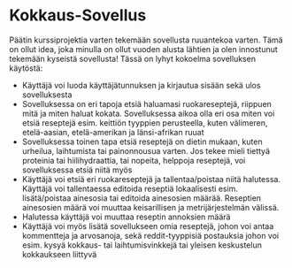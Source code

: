 # Kokkaus-Sovellus

Päätin kurssiprojektia varten tekemään sovellusta ruuantekoa varten. Tämä on ollut idea, joka minulla on ollut vuoden alusta lähtien ja olen innostunut tekemään kyseistä sovellusta! Tässä on lyhyt kokoelma sovelluksen käytöstä:

* Käyttäjä voi luoda käyttäjätunnuksen ja kirjautua sisään sekä ulos sovelluksesta
* Sovelluksessa on eri tapoja etsiä haluamasi ruokareseptejä, riippuen mitä ja miten haluat kokata. Sovelluksessa aikoa olla eri osa miten voi etsiä reseptejä esim. keittiön tyyppien perusteella, kuten välimeren, etelä-aasian, etelä-amerikan ja länsi-afrikan ruuat
* Sovelluksessa toinen tapa etsiä reseptejä on dietin mukaan, kuten urheilua, laihtumista tai painonnousua varten. Jos tekee mieli tiettyä proteinia tai hiilihydraattia, tai nopeita, helppoja reseptejä, voi sovelluksessa etsiä niitä myös
* Käyttäjä voi etsiä eri ruokareseptejä ja tallentaa/poistaa niitä halutessa. Käyttäjä voi tallentaessa editoida reseptiä lokaalisesti esim. lisätä/poistaa ainesosia tai editoida ainesosien määrää. Reseptien ainesosien määrä voi muuttaa keisarillisen ja metrijärjestelmän välissä.
* Halutessa käyttäjä voi muuttaa reseptin annoksien määrä
* Käyttäjä voi myös lisätä sovellukseen omia reseptejä, johon voi antaa kommentteja ja arvosanoja, sekä reddit-tyyppisiä postauksia johon voi esim. kysyä kokkaus- tai laihtumisvinkkejä tai yleisen keskustelun kokkaukseen liittyvä
